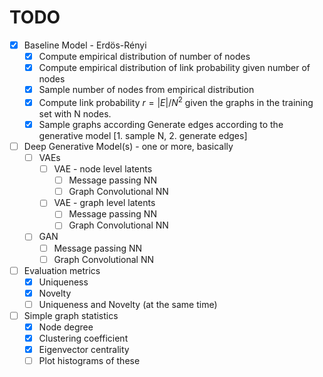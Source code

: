 # TODO

- [X] Baseline Model - Erdös-Rényi
    - [X] Compute empirical distribution of number of nodes
    - [X] Compute empirical distribution of link probability given number of nodes
    - [X] Sample number of nodes from empirical distribution
    - [X] Compute link probability $r = |E| / N^2$ given the graphs in the training set with N nodes.
    - [X] Sample graphs according Generate edges according to the generative model [1. sample N, 2. generate edges]

- [ ] Deep Generative Model(s) - one or more, basically
    - [ ] VAEs
        - [ ] VAE - node level latents
            - [ ] Message passing NN
            - [ ] Graph Convolutional NN
        - [ ] VAE - graph level latents
            - [ ] Message passing NN
            - [ ] Graph Convolutional NN
    - [ ] GAN
        - [ ] Message passing NN
        - [ ] Graph Convolutional NN

- [ ] Evaluation metrics
    - [X] Uniqueness
    - [X] Novelty
    - [ ] Uniqueness and Novelty (at the same time)
- [ ] Simple graph statistics
    - [X] Node degree
    - [X] Clustering coefficient
    - [X] Eigenvector centrality
    - [ ] Plot histograms of these

